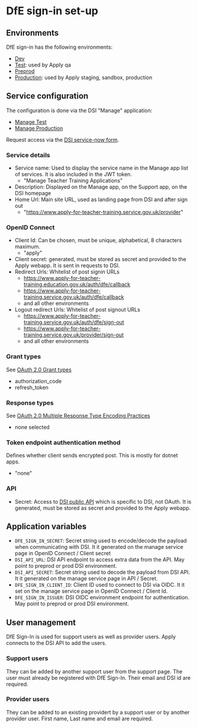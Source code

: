 # DfE sign-in set-up

## Environments
DfE sign-in has the following environments:
- [Dev](https://dev-services.signin.education.gov.uk/)
- [Test](https://test-services.signin.education.gov.uk): used by Apply qa
- [Preprod](https://pp-services.signin.education.gov.uk/)
- [Production](https://services.signin.education.gov.uk/): used by Apply staging, sandbox, production

## Service configuration
The configuration is done via the DSI "Manage" application:
- [Manage Test](https://test-manage.signin.education.gov.uk/)
- [Manage Production](https://manage.signin.education.gov.uk/)

Request access via the [DSI service-now form](https://dfe.service-now.com/serviceportal?id=sc_cat_item&sys_id=0c00c1afdb6bc8109402e1aa4b961937&sysparm_category=2f6e34afdb6bc8109402e1aa4b9619aa).

### Service details
- Service name: Used to display the service name in the Manage app list of services. It is also included in the JWT token.
    - "Manage Teacher Training Applications"
- Description: Displayed on the Manage app, on the Support app, on the DSI homepage
- Home Url: Main site URL, used as landing page from DSI and after sign out
    - "https://www.apply-for-teacher-training.service.gov.uk/provider"

### OpenID Connect
- Client Id: Can be chosen, must be unique, alphabetical, 8 characters maximum.
    - "apply"
- Client secret: generated, must be stored as secret and provided to the Apply webapp. It is sent in requests to DSI.
- Redirect Urls: Whitelist of post signin URLs
    - https://www.apply-for-teacher-training.education.gov.uk/auth/dfe/callback
    - https://www.apply-for-teacher-training.service.gov.uk/auth/dfe/callback
    - and all other environments
- Logout redirect Urls: Whitelist of post signout URLs
    - https://www.apply-for-teacher-training.service.gov.uk/auth/dfe/sign-out
    - https://www.apply-for-teacher-training.service.gov.uk/provider/sign-out
    - and all other environments

### Grant types
See [OAuth 2.0 Grant types](https://oauth.net/2/grant-types/)

- authorization_code
- refresh_token

### Response types
See [OAuth 2.0 Multiple Response Type Encoding Practices](https://openid.net/specs/oauth-v2-multiple-response-types-1_0.html)

- none selected

### Token endpoint authentication method
Defines whether client sends encrypted post. This is mostly for dotnet apps.

- "none"

### API
- Secret: Access to [DSI public API](https://github.com/DFE-Digital/login.dfe.public-api) which is specific to DSI, not OAuth. It is generated, must be stored as secret and provided to the Apply webapp.

## Application variables
- `DFE_SIGN_IN_SECRET`: Secret string used to encode/decode the payload when communicating with DSI. It it generated on the manage service page in OpenID Connect / Client secret
- `DSI_API_URL`: DSI API endpoint to access extra data from the API. May point to preprod or prod DSI environment.
- `DSI_API_SECRET`: Secret string used to decode the payload from DSI API. It it generated on the manage service page in API / Secret.
- `DFE_SIGN_IN_CLIENT_ID`: Client ID used to connect to DSI via OIDC. It it set on the manage service page in OpenID Connect / Client Id.
- `DFE_SIGN_IN_ISSUER`: DSI OIDC environment endpoint for authentication. May point to preprod or prod DSI environment.

## User management
DfE Sign-In is used for support users as well as provider users. Apply connects to the DSI API to add the users.

### Support users
They can be added by another support user from the support page. The user must already be registered with DfE Sign-In. Their email and DSI id are required.

### Provider users
They can be added to an existing providert by a support user or by another provider user. First name, Last name and email are required.
